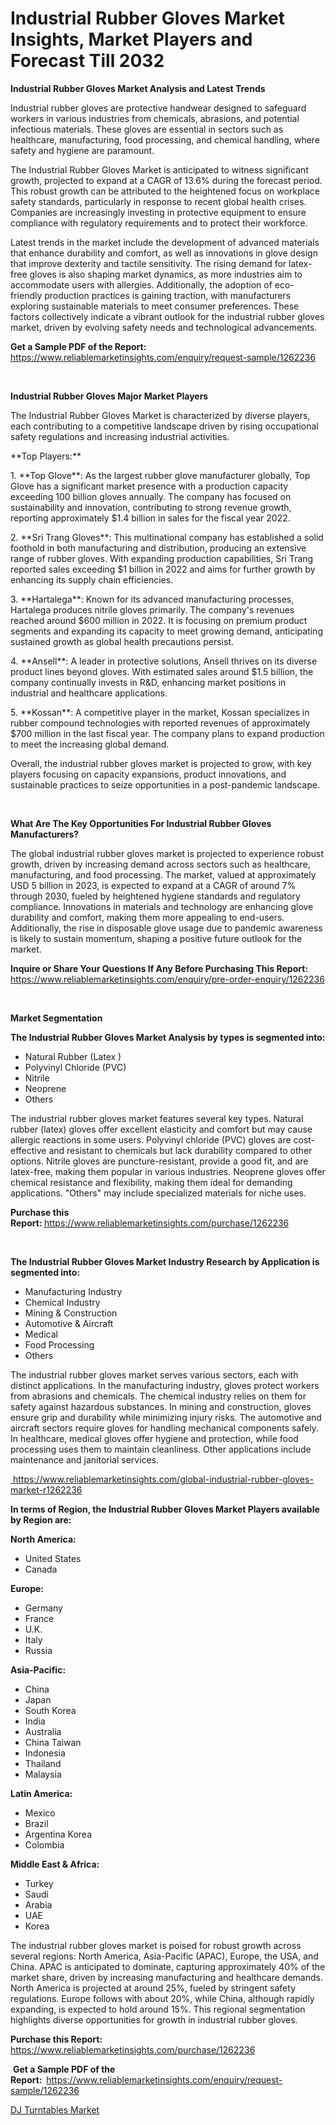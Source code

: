 <p><h1>Industrial Rubber Gloves Market Insights, Market Players and Forecast Till 2032</h1></p><p><strong>Industrial Rubber Gloves Market Analysis and Latest Trends</strong></p>
<p><p>Industrial rubber gloves are protective handwear designed to safeguard workers in various industries from chemicals, abrasions, and potential infectious materials. These gloves are essential in sectors such as healthcare, manufacturing, food processing, and chemical handling, where safety and hygiene are paramount.</p><p>The Industrial Rubber Gloves Market is anticipated to witness significant growth, projected to expand at a CAGR of 13.6% during the forecast period. This robust growth can be attributed to the heightened focus on workplace safety standards, particularly in response to recent global health crises. Companies are increasingly investing in protective equipment to ensure compliance with regulatory requirements and to protect their workforce.</p><p>Latest trends in the market include the development of advanced materials that enhance durability and comfort, as well as innovations in glove design that improve dexterity and tactile sensitivity. The rising demand for latex-free gloves is also shaping market dynamics, as more industries aim to accommodate users with allergies. Additionally, the adoption of eco-friendly production practices is gaining traction, with manufacturers exploring sustainable materials to meet consumer preferences. These factors collectively indicate a vibrant outlook for the industrial rubber gloves market, driven by evolving safety needs and technological advancements.</p></p>
<p><strong>Get a Sample PDF of the Report:&nbsp;</strong> <a href="https://www.reliablemarketinsights.com/enquiry/request-sample/1262236?utm_campaign=3047&utm_medium=2&utm_source=Github&utm_content=ia&utm_term=04042025&utm_id=industrial-rubber-gloves">https://www.reliablemarketinsights.com/enquiry/request-sample/1262236</a></p>
<p>&nbsp;</p>
<p><strong>Industrial Rubber Gloves Major Market Players</strong></p>
<p><p>The Industrial Rubber Gloves Market is characterized by diverse players, each contributing to a competitive landscape driven by rising occupational safety regulations and increasing industrial activities.</p><p>**Top Players:**</p><p>1. **Top Glove**: As the largest rubber glove manufacturer globally, Top Glove has a significant market presence with a production capacity exceeding 100 billion gloves annually. The company has focused on sustainability and innovation, contributing to strong revenue growth, reporting approximately $1.4 billion in sales for the fiscal year 2022.</p><p>2. **Sri Trang Gloves**: This multinational company has established a solid foothold in both manufacturing and distribution, producing an extensive range of rubber gloves. With expanding production capabilities, Sri Trang reported sales exceeding $1 billion in 2022 and aims for further growth by enhancing its supply chain efficiencies.</p><p>3. **Hartalega**: Known for its advanced manufacturing processes, Hartalega produces nitrile gloves primarily. The company's revenues reached around $600 million in 2022. It is focusing on premium product segments and expanding its capacity to meet growing demand, anticipating sustained growth as global health precautions persist.</p><p>4. **Ansell**: A leader in protective solutions, Ansell thrives on its diverse product lines beyond gloves. With estimated sales around $1.5 billion, the company continually invests in R&D, enhancing market positions in industrial and healthcare applications.</p><p>5. **Kossan**: A competitive player in the market, Kossan specializes in rubber compound technologies with reported revenues of approximately $700 million in the last fiscal year. The company plans to expand production to meet the increasing global demand.</p><p>Overall, the industrial rubber gloves market is projected to grow, with key players focusing on capacity expansions, product innovations, and sustainable practices to seize opportunities in a post-pandemic landscape.</p></p>
<p>&nbsp;</p>
<p><strong>What Are The Key Opportunities For Industrial Rubber Gloves Manufacturers?</strong></p>
<p><p>The global industrial rubber gloves market is projected to experience robust growth, driven by increasing demand across sectors such as healthcare, manufacturing, and food processing. The market, valued at approximately USD 5 billion in 2023, is expected to expand at a CAGR of around 7% through 2030, fueled by heightened hygiene standards and regulatory compliance. Innovations in materials and technology are enhancing glove durability and comfort, making them more appealing to end-users. Additionally, the rise in disposable glove usage due to pandemic awareness is likely to sustain momentum, shaping a positive future outlook for the market.</p></p>
<p><strong>Inquire or Share Your Questions If Any Before Purchasing This Report:</strong> <a href="https://www.reliablemarketinsights.com/enquiry/pre-order-enquiry/1262236?utm_campaign=3047&utm_medium=2&utm_source=Github&utm_content=ia&utm_term=04042025&utm_id=industrial-rubber-gloves">https://www.reliablemarketinsights.com/enquiry/pre-order-enquiry/1262236</a></p>
<p>&nbsp;</p>
<p><strong>Market Segmentation</strong></p>
<p><strong>The Industrial Rubber Gloves Market Analysis by types is segmented into:</strong></p>
<p><ul><li>Natural Rubber (Latex )</li><li>Polyvinyl Chloride (PVC)</li><li>Nitrile</li><li>Neoprene</li><li>Others</li></ul></p>
<p><p>The industrial rubber gloves market features several key types. Natural rubber (latex) gloves offer excellent elasticity and comfort but may cause allergic reactions in some users. Polyvinyl chloride (PVC) gloves are cost-effective and resistant to chemicals but lack durability compared to other options. Nitrile gloves are puncture-resistant, provide a good fit, and are latex-free, making them popular in various industries. Neoprene gloves offer chemical resistance and flexibility, making them ideal for demanding applications. "Others" may include specialized materials for niche uses.</p></p>
<p><strong>Purchase this Report:&nbsp;</strong><a href="https://www.reliablemarketinsights.com/purchase/1262236?utm_campaign=3047&utm_medium=2&utm_source=Github&utm_content=ia&utm_term=04042025&utm_id=industrial-rubber-gloves">https://www.reliablemarketinsights.com/purchase/1262236</a></p>
<p>&nbsp;</p>
<p><strong>The Industrial Rubber Gloves Market Industry Research by Application is segmented into:</strong></p>
<p><ul><li>Manufacturing Industry</li><li>Chemical Industry</li><li>Mining & Construction</li><li>Automotive & Aircraft</li><li>Medical</li><li>Food Processing</li><li>Others</li></ul></p>
<p><p>The industrial rubber gloves market serves various sectors, each with distinct applications. In the manufacturing industry, gloves protect workers from abrasions and chemicals. The chemical industry relies on them for safety against hazardous substances. In mining and construction, gloves ensure grip and durability while minimizing injury risks. The automotive and aircraft sectors require gloves for handling mechanical components safely. In healthcare, medical gloves offer hygiene and protection, while food processing uses them to maintain cleanliness. Other applications include maintenance and janitorial services.</p></p>
<p><a href="https://www.reliablemarketinsights.com/global-industrial-rubber-gloves-market-r1262236?utm_campaign=3047&utm_medium=2&utm_source=Github&utm_content=ia&utm_term=04042025&utm_id=industrial-rubber-gloves">&nbsp;https://www.reliablemarketinsights.com/global-industrial-rubber-gloves-market-r1262236</a></p>
<p><strong>In terms of Region, the Industrial Rubber Gloves Market Players available by Region are:</strong></p>
<p>
    <p> <strong> North America: </strong>
        <ul>
            <li>United States</li>
            <li>Canada</li>
        </ul>
        </p> 
    <p> <strong> Europe: </strong>
        <ul>
            <li>Germany</li>
            <li>France</li>
            <li>U.K.</li>
            <li>Italy</li>
            <li>Russia</li>
        </ul>
        </p> 
    <p> <strong> Asia-Pacific: </strong>
        <ul>
            <li>China</li>
            <li>Japan</li>
            <li>South Korea</li>
            <li>India</li>
            <li>Australia</li>
            <li>China Taiwan</li>
            <li>Indonesia</li>
            <li>Thailand</li>
            <li>Malaysia</li>
        </ul>
        </p> 
    <p> <strong> Latin America: </strong>
        <ul>
            <li>Mexico</li>
            <li>Brazil</li>
            <li>Argentina Korea</li>
            <li>Colombia</li>
        </ul>
        </p> 
    <p> <strong> Middle East & Africa: </strong>
        <ul>
            <li>Turkey</li>
            <li>Saudi</li>
            <li>Arabia</li>
            <li>UAE</li>
            <li>Korea</li>
        </ul>
    </p>
    </p>
<p><p>The industrial rubber gloves market is poised for robust growth across several regions: North America, Asia-Pacific (APAC), Europe, the USA, and China. APAC is anticipated to dominate, capturing approximately 40% of the market share, driven by increasing manufacturing and healthcare demands. North America is projected at around 25%, fueled by stringent safety regulations. Europe follows with about 20%, while China, although rapidly expanding, is expected to hold around 15%. This regional segmentation highlights diverse opportunities for growth in industrial rubber gloves.</p></p>
<p><strong>Purchase this Report: </strong><a href="https://www.reliablemarketinsights.com/purchase/1262236?utm_campaign=3047&utm_medium=2&utm_source=Github&utm_content=ia&utm_term=04042025&utm_id=industrial-rubber-gloves">https://www.reliablemarketinsights.com/purchase/1262236</a></p>
<p>&nbsp;<strong>Get a Sample PDF of the Report:&nbsp;&nbsp;</strong><a href="https://www.reliablemarketinsights.com/enquiry/request-sample/1262236?utm_campaign=3047&utm_medium=2&utm_source=Github&utm_content=ia&utm_term=04042025&utm_id=industrial-rubber-gloves">https://www.reliablemarketinsights.com/enquiry/request-sample/1262236</a></p>
<p><strong></strong></p>
<p><p><a href="https://github.com/amoakuolaopa/Market-Research-Report-List-1/blob/main/dj-turntables-market.md?utm_campaign=3047&utm_medium=2&utm_source=Github&utm_content=ia&utm_term=04042025&utm_id=industrial-rubber-gloves">DJ Turntables Market</a></p></p>